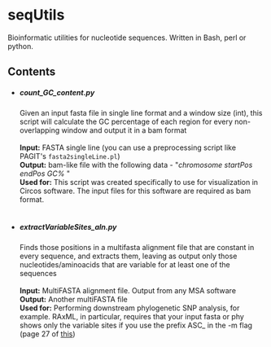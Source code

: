 # seqUtils
Bioinformatic utilities for nucleotide sequences. Written in Bash, perl or python.

<h2>Contents</h2>

<ul>

<li><h5>count_GC_content.py</h5>Given an input fasta file in single line format and a window size (int), this script will calculate the GC percentage of each region for every non-overlapping window and output it in a bam format <br><br>
<b>Input:</b> FASTA single line (you can use a preprocessing script like PAGIT's <code>fasta2singleLine.pl</code>)<br>
<b>Output:</b> bam-like file with the following data - "<i>chromosome startPos endPos GC% </i>"  <br>
<b>Used for:</b> This script was created specifically to use for visualization in Circos software. The input files for this software are required as bam format. <br><br>
</li>

<li><h5>extractVariableSites_aln.py</h5>Finds those positions in a multifasta alignment file that are constant in every sequence, and extracts them, leaving as output only those nucleotides/aminoacids that are variable for at least one of the sequences<br><br>
<b>Input:</b> MultiFASTA alignment file. Output from any MSA software <br>
<b>Output:</b> Another multiFASTA file<br>
<b>Used for:</b> Performing downstream phylogenetic SNP analysis, for example. RAxML, in particular, requires that your input fasta or phy shows only the variable sites if you use the prefix ASC_ in the -m flag  (page 27 of <a href='http://www.exelixis-lab.org/web/software/raxml/'>this</a>) <br><br>
</li>

</ul>
